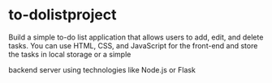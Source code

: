# to-dolistproject
Build a simple to-do list application that allows users to add,
edit, and delete tasks. You can use HTML, CSS, and JavaScript
for the front-end and store the tasks in local storage or a simple

backend server using technologies like Node.js or Flask
